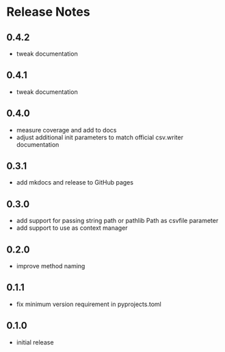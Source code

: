 # Release Notes 

## 0.4.2
- tweak documentation

## 0.4.1
- tweak documentation

## 0.4.0
- measure coverage and add to docs
- adjust additional init parameters to match official csv.writer documentation

## 0.3.1
- add mkdocs and release to GitHub pages

## 0.3.0
- add support for passing string path or pathlib Path as csvfile parameter
- add support to use as context manager

## 0.2.0
- improve method naming

## 0.1.1
- fix minimum version requirement in pyprojects.toml

## 0.1.0
- initial release